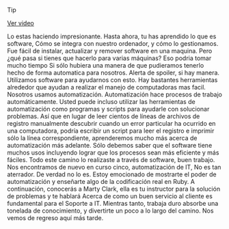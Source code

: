 > [!TIP]  
> [Ver video](https://youtu.be/e6BGiKY2oRc)

Lo estas haciendo impresionante. Hasta ahora, tu has aprendido lo que es software, Cómo se integra con nuestro ordenador, y cómo lo gestionamos. Fue fácil de instalar, actualizar y remover software en una maquina. Pero ¿qué pasa si tienes que hacerlo para varias máquinas? Eso podria tomar mucho tiempo Si sólo hubiera una manera de que pudieramos tenerlo hecho de forma automatica para nosotros. Alerta de spoiler, si hay manera. Utilizamos software para ayudarnos con esto. Hay bastantes herramientas alrededor que ayudan a realizar el manejo de computadoras mas facil. Nosotros usamos automatización. Automatización hace procesos de trabajo automáticamente. Usted puede incluso utilizar las herramientas de automatización como programas y scripts para ayudarle con solucionar problemas. Así que en lugar de leer cientos de líneas de archivos de registro manualmente descubrir cuando un error particular ha ocurrido en una computadora, podría escribir un script para leer el registro e imprimir sólo la línea correspondiente, aprenderemos mucho más acerca de automatización más adelante. Sólo debemos saber que el software tiene muchos usos incluyendo lograr que los procesos sean más eficiente y más fáciles. Todo este camino lo realizaste a través de software, buen trabajo. Nos encontramos de nuevo en curso cinco, automatización de IT, No es tan aterrador. De verdad no lo es. Estoy emocionado de mostrarte el poder de automatización y enseñarte algo de la codificación real en Ruby. A continuación, conocerás a Marty Clark, ella es tu instructor para la solución de problemas y te  hablará Acerca de como un buen servicio al cliente es fundamental para el Soporte a IT. Mientras tanto, trabaja duro absorbe una tonelada de conocimiento, y divertirte un poco a lo largo del camino. Nos vemos de regreso aquí más tarde.